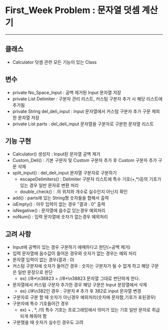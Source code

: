 # First_Week Problem : 문자열 덧셈 계산기
***
## 클래스
- Calculator 덧셈 관련 모든 기능이 있는 Class

## 변수
- private No_Space_Input : 공백 제거된 Input 문자열 저장
- private List<String> Delimiter : 구분자 관리 리스트, 커스텀 구분자 추가 시 해당 리스트에 추가됨
- private String del_deli_input : Input 문자열에서 커스텀 구분자 추가 구문 제외한 문자열 저장 
- private List<String> parts : del_deli_input 문자열을 구분자로 구분한 문자열 리스트

## 기능 구현
- Calculator() 생성자 : Input된 문자열 공백 제거
- Custom_Deli() : 기본 구분자 및 Custom 구분자 추가 후 Custom 구분자 추가 구문 삭제
- split_input() : del_deli_input 문자열 구분자로 구분하기
  - escapeDelimiters() : Delimiter 구분자 리스트에 특수 기호(+,*)등의 기호가 있는 경우 일반 문자로 변환 처리
  - double_check() : .의 위치와 개수로 실수인지 아닌지 확인
- add() : parts에 있는 String형 숫자들을 합해서 출력
- isEmpty() : 아무 입력이 없는 경우 "결과 : 0" 출력
- isNegative() : 문자열에 음수값 있는경우 예외처리
- noNum() : 입력 문자열에 숫자가 없는경우 예외처리

## 고려 사항
- Input에 공백이 있는 경우 구분하기 애매하다고 판단(=공백 제거)
- 입력 문자열에 음수값이 들어온 경우와 숫자가 없는 경우는 예외 처리
- 문자열 입력이 없는 경우(결과 : 0)
- 커스텀 구분자에 숫자가 들어간 경우 : 숫자는 구분자가 될 수 없게 하고 해당 구문은 일반 문장으로 판단
  - ex) //8*\n38823 = //8*\n38823 문자열 그대로 판단하게 한다.
- 문자열에서 커스텀 구분자 추가한 경우 해당 구문은 Input 문장열에서 삭제
  - ex) //#\n382인 경우 : 구분자 # 추가 후 382로 input 문자열 변경
- 구분자로 구분 할 때 숫자가 아닌경우 예외처리(숫자에 문자함,기호가 포된경우)
- 구분자에 특수 기호들어간 경우
  - ex) + , *, /의 특수 기호는 프로그래밍에서 의미가 있는 기호 일반 문자로 취급되게 해줘야 함
- 구분했을 때 숫자가 실수인 경우도 고려

